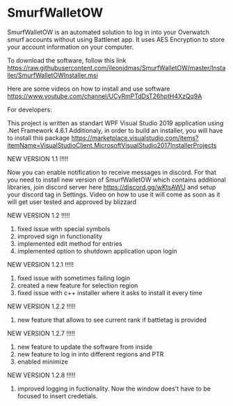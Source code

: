 # SmurfWalletOW

SmurfWalletOW is an automated solution to log in into your Overwatch smurf accounts without using Battlenet app. It uses AES Encryption to store your account information on your computer.

To download the software, follow this link https://raw.githubusercontent.com/ileonidmas/SmurfWalletOW/master/Installer/SmurfWalletOWInstaller.msi

Here are some videos on how to install and use software https://www.youtube.com/channel/UCyRmPTdDsT26hptH4XzQq9A

For developers:

This project is written as standart WPF Visual Studio 2019 application using .Net Framework 4.6.1
Additionaly, in order to build an installer, you will have to install this package https://marketplace.visualstudio.com/items?itemName=VisualStudioClient.MicrosoftVisualStudio2017InstallerProjects

NEW VERSION 1.1 !!!!!

Now you can enable notification to receive messages in discord. For that you need to install new version of SmurfWalletOW which contains additional libraries, join discord server here https://discord.gg/wKtsAWU and setup your discord tag in Settings. Video on how to use it will come as soon as it will get user tested and approved by blizzard


NEW VERSION 1.2 !!!!!

1) fixed issue with special symbols
2) improved sign in functionality
3) implemented edit method for entries
4) implemented option to shutdown application upon login

NEW VERSION 1.2.1 !!!!!

1) fixed issue with sometimes failing login
2) created a new feature for selection region
3) fixed issue with c++ installer where it asks to install it every time

NEW VERSION 1.2.2 !!!!!

1) new feature that allows to see current rank if battletag is provided

NEW VERSION 1.2.7 !!!!!

1) new feature to update the software from inside
2) new feature to log in into different regions and PTR
3) enabled minimize

NEW VERSION 1.2.8 !!!!!

1) improved logging in fuctionality. Now the window does't have to be focused to insert credetials.

